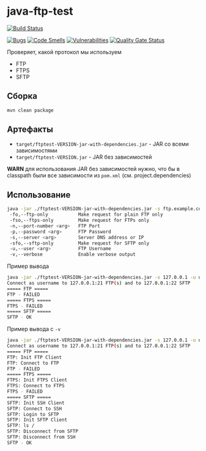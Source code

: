 # java-ftp-test

[![Build Status](https://ci.isaev.tech/api/badges/IsaevTech/java-ftp-test/status.svg)](https://ci.isaev.tech/IsaevTech/java-ftp-test)

[![Bugs](https://sonar.isaev.tech/api/project_badges/measure?project=IsaevTech%3Ajava-ftp-test&metric=bugs&token=3fed23cafcd4fa893571f94b6d2e9717ec6b2c4d)](https://sonar.isaev.tech/dashboard?id=IsaevTech%3Ajava-ftp-test)
[![Code Smells](https://sonar.isaev.tech/api/project_badges/measure?project=IsaevTech%3Ajava-ftp-test&metric=code_smells&token=3fed23cafcd4fa893571f94b6d2e9717ec6b2c4d)](https://sonar.isaev.tech/dashboard?id=IsaevTech%3Ajava-ftp-test)
[![Vulnerabilities](https://sonar.isaev.tech/api/project_badges/measure?project=IsaevTech%3Ajava-ftp-test&metric=vulnerabilities&token=3fed23cafcd4fa893571f94b6d2e9717ec6b2c4d)](https://sonar.isaev.tech/dashboard?id=IsaevTech%3Ajava-ftp-test)
[![Quality Gate Status](https://sonar.isaev.tech/api/project_badges/measure?project=IsaevTech%3Ajava-ftp-test&metric=alert_status&token=3fed23cafcd4fa893571f94b6d2e9717ec6b2c4d)](https://sonar.isaev.tech/dashboard?id=IsaevTech%3Ajava-ftp-test)

Проверяет, какой протокол мы используем

* FTP
* FTPS
* SFTP

## Сборка

```bash
mvn clean package
```

## Артефакты

* `target/ftptest-VERSION-jar-with-dependencies.jar` - JAR со всеми зависимостями
* `target/ftptest-VERSION.jar` - JAR без зависимостей

**WARN** для использования JAR без зависимостей нужно, что бы в classpath были все зависимости из `pom.xml` (см. project.dependencies)

## Использование

```bash
java -jar ./ftptest-VERSION-jar-with-dependencies.jar -s ftp.example.com -u username -p password [-n 2121] [-d] [-fo] [-fso] [-sfo]
 -fo,--ftp-only           Make request for plain FTP only
 -fso,--ftps-only         Make request for FTPs only
 -n,--port-number <arg>   FTP Port
 -p,--password <arg>      FTP Password
 -s,--server <arg>        Server DNS address or IP
 -sfo,--sftp-only         Make request for SFTP only
 -u,--user <arg>          FTP Username
 -v,--verbose             Enable verbose output
```

Пример вывода

```bash
java -jar ./ftptest-VERSION-jar-with-dependencies.jar -s 127.0.0.1 -u username -p password
Connect as username to 127.0.0.1:21 FTP(s) and to 127.0.0.1:22 SFTP
===== FTP =====
FTP - FAILED
===== FTPS =====
FTPS - FAILED
===== SFTP =====
SFTP - OK

```

Пример вывода с `-v`

```bash
java -jar ./ftptest-VERSION-jar-with-dependencies.jar -s 127.0.0.1 -u username -p password
Connect as username to 127.0.0.1:21 FTP(s) and to 127.0.0.1:22 SFTP
===== FTP =====
FTP: Init FTP Client
FTP: Connect to FTP
FTP - FAILED
===== FTPS =====
FTPS: Init FTPS Client
FTPS: Connect to FTPS
FTPS - FAILED
===== SFTP =====
SFTP: Init SSH Client
SFTP: Connect to SSH
SFTP: Login to SFTP
SFTP: Init SFTP Client
SFTP: ls /
SFTP: Disconnect from SFTP
SFTP: Disconnect from SSH
SFTP - OK
```
